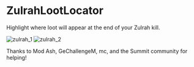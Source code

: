 # ZulrahLootLocator
Highlight where loot will appear at the end of your Zulrah kill.

![zulrah_1](https://github.com/user-attachments/assets/a5b099a4-9a3f-4c4c-baf2-4e4933605f0c)
![zulrah_2](https://github.com/user-attachments/assets/9583eb99-81e8-45c8-be56-8d9614617962)

Thanks to Mod Ash, GeChallengeM, mc, and the Summit community for helping!
